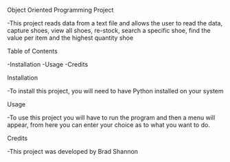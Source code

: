 Object Oriented Programming Project

-This project reads data from a text file and allows the user to read the data, capture shoes, view all shoes, re-stock, search a specific shoe, find the value per item and the highest quantity shoe

Table of Contents

-Installation
-Usage
-Credits

Installation

-To install this project, you will need to have Python installed on your system

Usage

-To use this project you will have to run the program and then a menu will appear, from here you can enter your choice as to what you want to do.

Credits

-This project was developed by Brad Shannon
